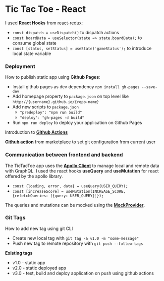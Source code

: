 # Tic Tac Toe - React

I used **React Hooks** from [react-redux](https://reactjs.org/docs/hooks-intro.html):

-   `const dispatch = useDispatch()` to dispatch actions
-   `const boardData = useSelector(state => state.boardData);` to consume global state
-   `const [status, setStatus] = useState('gameStatus');` to introduce local state variable

### Deployment

How to publish static app using **Github Pages**:

-   Install github pages as dev dependency `npm install gh-pages --save-dev`
-   Add homepage property to `package.json` on top level like `http://{username}.github.io/{repo-name}`
-   Add new scripts to `package.json`
    -   `"predeploy": "npm run build"`
    -   `"deploy": "gh-pages -d build"`
-   Run `npm run deploy` to deploy your application on Github Pages

Introduction to [**Github Actions**](https://docs.github.com/en/free-pro-team@latest/actions/learn-github-actions/introduction-to-github-actions)

[**Github action**](https://github.com/marketplace/actions/deploy-to-github-pages) from marketplace to set git configuration from current user

### Communication between frontend and backend

The TicTacToe app uses the [**Apollo Client**](https://www.apollographql.com/docs/react/) to manage local and remote data with GraphQL.
I used the react hooks **useQuery** and **useMutation** for react offered by the apollo library.

-   `const {loading, error, data} = useQuery(USER_QUERY);`
-   `const [increaseScore] = useMutation(INCREASE_SCORE, {refetchQueries: [{query: USER_QUERY}]});`

The queries and mutations can be mocked using the [**MockProvider**](https://www.apollographql.com/docs/react/development-testing/testing/#the-mockedprovider-component).

### Git Tags

How to add new tag using git CLI

-   Create new local tag with `git tag -a v1.0 -m "some-message"`
-   Push new tag to remote repository with `git push --follow-tags`

**Existing tags**

-   v1.0 - static app
-   v2.0 - static deployed app
-   v3.0 - test, build and deploy application on push using github actions
